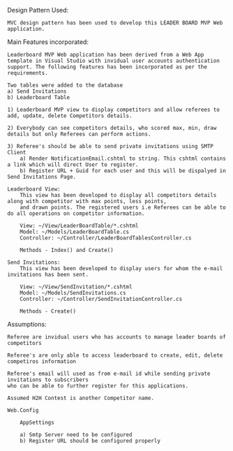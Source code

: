Design Pattern Used:

	MVC design pattern has been used to develop this LEADER BOARD MVP Web application.

Main Features incorporated:

	Leaderboard MVP Web application has been derived from a Web App template in Visual Studio with invidual user accounts authentication
	support. The following features has been incorporated as per the requirements.

	Two tables were added to the database
	a) Send Invitations
	b) Leaderboard Table

	1) Leaderboard MVP view to display competitors and allow referees to add, update, delete Competitors details.

	2) Everybody can see competitors details, who scored max, min, draw details but only Referees can perform actions.

	3) Referee's should be able to send private invitations using SMTP Client
		a) Render NotificationEmail.cshtml to string. This cshtml contains a link which will direct User to register.
		b) Register URL + Guid for each user and this will be dispalyed in Send Invitations Page.

	Leaderboard View:
		This view has been developed to display all competitors details along with competitor with max points, less points,
		and drawn points. The registered users i.e Referees can be able to do all operations on competitor information.

		View: ~/View/LeaderBoardTable/*.cshtml
		Model: ~/Models/LeaderBoardTable.cs
		Controller: ~/Controller/LeaderBoardTablesController.cs

		Methods - Index() and Create()

	Send Invitations:
		This view has been developed to display users for whom the e-mail invitations has been sent.

		View: ~/View/SendInvitation/*.cshtml
		Model: ~/Models/SendInvitations.cs
		Controller: ~/Controller/SendInvitationController.cs

		Methods - Create()

Assumptions:
	
	Referee are invidual users who has accounts to manage leader boards of competitors

	Referee's are only able to access leaderboard to create, edit, delete competiros information

	Referee's email will used as from e-mail id while sending private invitations to subscribers 
	who can be able to further register for this applications.

	Assumed H2H Contest is another Competitor name.

	Web.Config

		AppSettings

		a) Smtp Server need to be configured
		b) Register URL should be configured properly